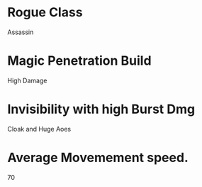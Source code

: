 # Rogue Class
Assassin
# Magic Penetration Build
High Damage
# Invisibility with high Burst Dmg
Cloak and Huge Aoes
# Average Movemement speed.
70